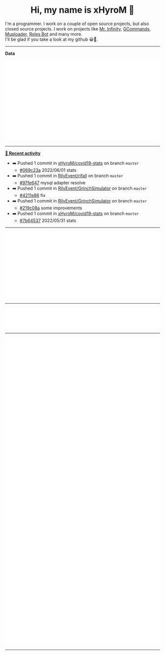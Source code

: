 <p align="center">
    <!-- <img src="https://avatars.githubusercontent.com/u/56601352" width="192" alt="hyro's pfp" /> -->
    <h1 align="center">Hi, my name is xHyroM 👋</h1>
</p>

I'm a programmer. I work on a couple of open source projects, but also closed source projects. I work on projects like [Mr. Infinity](https://discord.com/oauth2/authorize?client_id=720321585625694239&scope=bot%20applications.commands&permissions=8&redirect_uri=https://blobs.gq/imanager&prompt=consent&response_type=code), [GCommands](https://github.com/Garlic-Team/GCommands), [Muploader](https://github.com/xHyroM/Muploder), [Roles Bot](https://github.com/xHyroM/roles-bot) and many more.  
I'll be glad if you take a look at my github 😀👀.

___
**Data**

<img src="https://github.com/xHyroM/xHyroM/blob/master/.cache/base.svg">

___

**[📰 Recent activity](https://github.com/xHyroM)**
* ➡️ Pushed 1 commit in [xHyroM/covid19-stats](https://github.com/xHyroM/covid19-stats) on branch `master`
  * [#069c23a](https://github.com/xHyroM/covid19-stats/commit/069c23a) 2022/06/01 stats
* ➡️ Pushed 1 commit in [RilyEvent/rifall](https://github.com/RilyEvent/rifall) on branch `master`
  * [#97fe647](https://github.com/RilyEvent/rifall/commit/97fe647) mysql adapter resolve
* ➡️ Pushed 1 commit in [RilyEvent/GrinchSimulator](https://github.com/RilyEvent/GrinchSimulator) on branch `master`
  * [#4211e86](https://github.com/RilyEvent/GrinchSimulator/commit/4211e86) fix
* ➡️ Pushed 1 commit in [RilyEvent/GrinchSimulator](https://github.com/RilyEvent/GrinchSimulator) on branch `master`
  * [#219c08a](https://github.com/RilyEvent/GrinchSimulator/commit/219c08a) some improvements
* ➡️ Pushed 1 commit in [xHyroM/covid19-stats](https://github.com/xHyroM/covid19-stats) on branch `master`
  * [#7b64537](https://github.com/xHyroM/covid19-stats/commit/7b64537) 2022/05/31 stats


___

<img src="https://github.com/xHyroM/xHyroM/blob/master/.cache/isocalendar.svg">

___

<img src="https://github.com/xHyroM/xHyroM/blob/master/.cache/languages.svg">

___

<img src="https://github.com/xHyroM/xHyroM/blob/master/.cache/achievements.svg">

___
